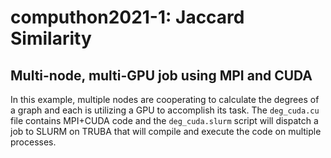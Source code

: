 # computhon2021-1: Jaccard Similarity

## Multi-node, multi-GPU job using MPI and CUDA
In this example, multiple nodes are cooperating to calculate the degrees of a graph and each is utilizing a GPU to accomplish its task. The `deg_cuda.cu` file contains MPI+CUDA code and the `deg_cuda.slurm` script will dispatch a job to SLURM on TRUBA that will compile and execute the code on multiple processes.
